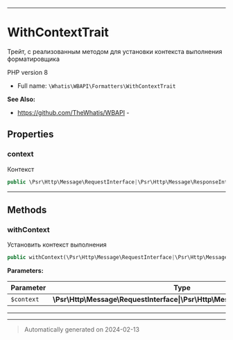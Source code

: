 ***

# WithContextTrait

Трейт, с реализованным методом
для установки контекста
выполнения форматировщика

PHP version 8

* Full name: `\Whatis\WBAPI\Formatters\WithContextTrait`

**See Also:**

* https://github.com/TheWhatis/WBAPI - 



## Properties


### context

Контекст

```php
public \Psr\Http\Message\RequestInterface|\Psr\Http\Message\ResponseInterface|null $context
```






***

## Methods


### withContext

Установить контекст выполнения

```php
public withContext(\Psr\Http\Message\RequestInterface|\Psr\Http\Message\ResponseInterface $context): static
```








**Parameters:**

| Parameter | Type | Description |
|-----------|------|-------------|
| `$context` | **\Psr\Http\Message\RequestInterface&#124;\Psr\Http\Message\ResponseInterface** | Контекст |





***

***
> Automatically generated on 2024-02-13

